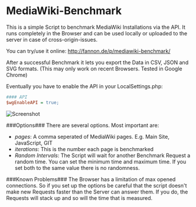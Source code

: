 MediaWiki-Benchmark
===================
This is a simple Script to benchmark MediaWiki Installations via the API. 
It runs completely in the Browser and can be used locally or uploaded to the server in case of cross-origin-issues.

You can try/use it online: http://fannon.de/p/mediawiki-benchmark/

After a successful Benchmark it lets you export the Data in CSV, JSON and SVG formats. (This may only work on recent Browsers. Tested in Google Chrome)

Eventually you have to enable the API in your LocalSettings.php:
```ini
#### API
$wgEnableAPI = true;
```

![Screenshot](http://up.fannon.de/img/2013-09-23_-_09-06-47.png "Screenshot of MediaWiki Benchmark")

###Options###
There are several options. Most important are:
 * *pages*: A comma seperated of MediaWiki pages. E.g. Main Site, JavaScript, GIT
 * *iterations*: This is the number each page is benchmarked
 * *Random Intervals*: The Script will wait for another Benchmark Request a random time. You can set the minimum time and maximum time. If you set both to the same value there is no randomness.

###Known Problems###
The Browser has a limitation of max opened connections. So if you set up the options be careful that the script doesn't make new Requests faster than the Server can answer them. If you do, the Requests will stack up and so will the time that is measured.

